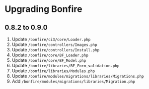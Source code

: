 # Upgrading Bonfire

## 0.8.2 to 0.9.0

1. Update `/bonfire/ci3/core/Loader.php`
2. Update `/bonfire/controllers/Images.php`
3. Update `/bonfire/controllers/Install.php`
4. Update `/bonfire/core/BF_Loader.php`
5. Update `/bonfire/core/BF_Model.php`
6. Update `/bonfire/libraries/BF_Form_validation.php`
7. Update `/bonfire/libraries/Modules.php`
8. Update `/bonfire/modules/migrations/libraries/Migrations.php`
9. Add `/bonfire/modules/migrations/libraries/Migration.php`
